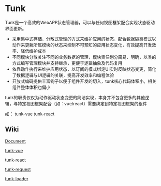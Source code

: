 # Tunk

Tunk是一个高效的WebAPP状态管理器，可以与任何视图框架配合实现状态驱动界面更新。

* 采用集中式存储、分散式管理的方式来维护应用的状态，配合数据隔离模式以动作来更新所属模块的状态来控制不可预知的应用状态变化，有效提高开发效率、降低维护成本
* 不同模块分散关注不同的业务数据的管理，模块责任划分简易、明确，以类的方式编写管理模块并支持继承，更便于逻辑抽象及代码复用
* 依靠动作执行来维护应用状态，以订阅的模式绑定UI实时反映状态变更，简化了数据逻辑与UI逻辑的关联，提高开发效率和编程体验
* 开放式编码提供丰富钩子以便于组件开发的切入，tunk核心代码体积小，相关组件整体体积也偏小

tunk的职责仅仅为动作驱动状态变更的简洁实现，本身并不包含更多的其他逻辑，与特定视图框架配合（如：vue/react）需要绑定到特定视图框架的组件

如： tunk-vue tunk-react


## Wiki

[Document](https://github.com/tunkjs/tunk/wiki/Tunk%E5%BF%AB%E9%80%9F%E5%85%A5%E9%97%A8)

[tunk-vue](https://github.com/tunkjs/tunk-vue)  

[tunk-react](https://github.com/tunkjs/tunk-react) 

[tunk-request](https://github.com/tunkjs/tunk-request)

[tunk-loader](https://github.com/tunkjs/tunk-loader)







